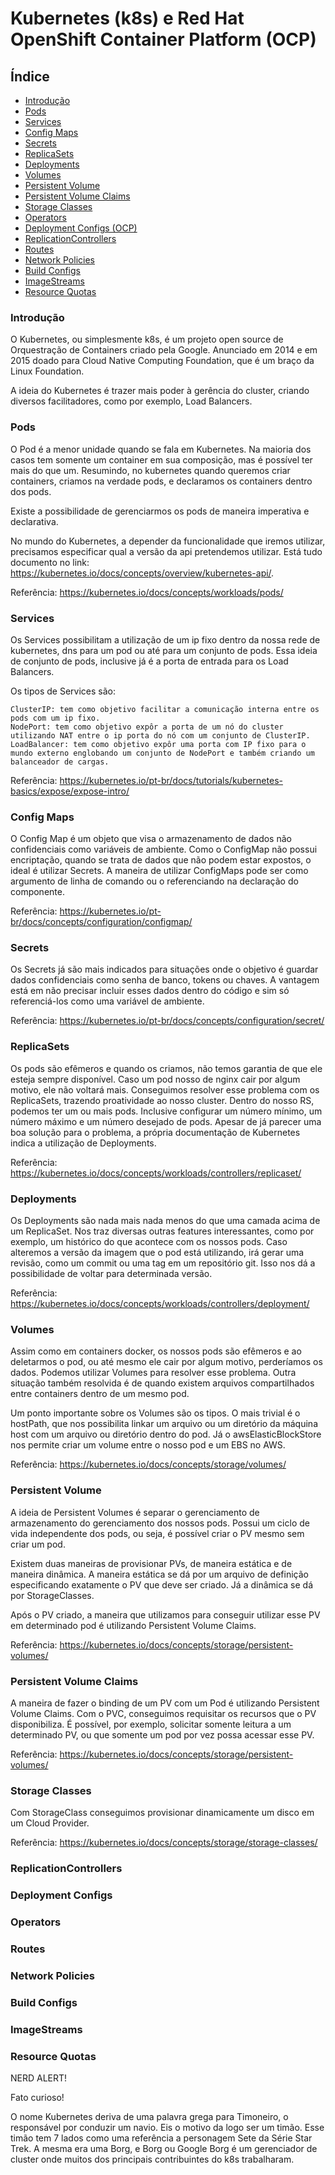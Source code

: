 # Kubernetes (k8s) e Red Hat OpenShift Container Platform (OCP) #

## Índice ##

- [ Introdução ](#introducao)
- [ Pods ](#pods)
- [ Services ](#services)
- [ Config Maps ](#configmaps)
- [ Secrets ](#secrets)
- [ ReplicaSets ](#replicasets)
- [ Deployments ](#deployments)
- [ Volumes ](#volumes)
- [ Persistent Volume ](#persistentvolume)
- [ Persistent Volume Claims ](#persistentvolumeclaims)
- [ Storage Classes ](#storageclasses)
- [ Operators ](#operators)
- [ Deployment Configs (OCP) ](#deploymentconfigs)
- [ ReplicationControllers ](#replicationcontrollers)
- [ Routes ](#routes)
- [ Network Policies ](#networkpolicies)
- [ Build Configs ](#buildconfigs)
- [ ImageStreams ](#imagestreams)
- [ Resource Quotas ](#resourcequotas)

<a name="introducao"></a>
### Introdução ###

O Kubernetes, ou simplesmente k8s, é um projeto open source de Orquestração de Containers criado pela Google. Anunciado em 2014 e em 2015 doado para Cloud Native Computing Foundation, que é um braço da Linux Foundation.

A ideia do Kubernetes é trazer mais poder à gerência do cluster, criando diversos facilitadores, como por exemplo, Load Balancers.

<a name="pods"></a>
### Pods ###

O Pod é a menor unidade quando se fala em Kubernetes. Na maioria dos casos tem somente um container em sua composição, mas é possível ter mais do que um. Resumindo, no kubernetes quando queremos criar containers, criamos na verdade pods, e declaramos os containers dentro dos pods.

Existe a possibilidade de gerenciarmos os pods de maneira imperativa e declarativa.

No mundo do Kubernetes, a depender da funcionalidade que iremos utilizar, precisamos especificar qual a versão da api pretendemos utilizar. Está tudo documento no link: https://kubernetes.io/docs/concepts/overview/kubernetes-api/.

Referência: https://kubernetes.io/docs/concepts/workloads/pods/

<a name="services"></a>
### Services ###

Os Services possibilitam a utilização de um ip fixo dentro da nossa rede de kubernetes, dns para um pod ou até para um conjunto de pods. Essa ideia de conjunto de pods, inclusive já é a porta de entrada para os Load Balancers.

Os tipos de Services são:

    ClusterIP: tem como objetivo facilitar a comunicação interna entre os pods com um ip fixo.
    NodePort: tem como objetivo expôr a porta de um nó do cluster utilizando NAT entre o ip porta do nó com um conjunto de ClusterIP.
    LoadBalancer: tem como objetivo expôr uma porta com IP fixo para o mundo externo englobando um conjunto de NodePort e também criando um balanceador de cargas.

Referência: https://kubernetes.io/pt-br/docs/tutorials/kubernetes-basics/expose/expose-intro/

<a name="configmaps"></a>
### Config Maps ###

O Config Map é um objeto que visa o armazenamento de dados não confidenciais como variáveis de ambiente.
Como o ConfigMap não possui encriptação, quando se trata de dados que não podem estar expostos, o ideal é utilizar Secrets.
A maneira de utilizar ConfigMaps pode ser como argumento de linha de comando ou o referenciando na declaração do componente.

Referência: https://kubernetes.io/pt-br/docs/concepts/configuration/configmap/

<a name="secrets"></a>
### Secrets ###

Os Secrets já são mais indicados para situações onde o objetivo é guardar dados confidenciais como senha de banco, tokens ou chaves. A vantagem está em não precisar incluir esses dados dentro do código e sim só referenciá-los como uma variável de ambiente.

Referência: https://kubernetes.io/pt-br/docs/concepts/configuration/secret/

<a name="replicasets"></a>
### ReplicaSets ###

Os pods são efêmeros e quando os criamos, não temos garantia de que ele esteja sempre disponível. Caso um pod nosso de nginx cair por algum motivo, ele não voltará mais. Conseguimos resolver esse problema com os ReplicaSets, trazendo proatividade ao nosso cluster. Dentro do nosso RS, podemos ter um ou mais pods. Inclusive configurar um número mínimo, um número máximo e um número desejado de pods.
Apesar de já parecer uma boa solução para o problema, a própria documentação de Kubernetes indica a utilização de Deployments.

Referência: https://kubernetes.io/docs/concepts/workloads/controllers/replicaset/

<a name="deployments"></a>
### Deployments ###

Os Deployments são nada mais nada menos do que uma camada acima de um ReplicaSet. Nos traz diversas outras features interessantes, como por exemplo, um histórico do que acontece com os nossos pods. Caso alteremos a versão da imagem que o pod está utilizando, irá gerar uma revisão, como um commit ou uma tag em um repositório git. Isso nos dá a possibilidade de voltar para determinada versão.

Referência: https://kubernetes.io/docs/concepts/workloads/controllers/deployment/

<a name="volumes"></a>
### Volumes ###

Assim como em containers docker, os nossos pods são efêmeros e ao deletarmos o pod, ou até mesmo ele cair por algum motivo, perderíamos os dados. Podemos utilizar Volumes para resolver esse problema. Outra situação também resolvida é de quando existem arquivos compartilhados entre containers dentro de um mesmo pod.

Um ponto importante sobre os Volumes são os tipos. O mais trivial é o hostPath, que nos possibilita linkar um arquivo ou um diretório da máquina host com um arquivo ou diretório dentro do pod. Já o awsElasticBlockStore nos permite criar um volume entre o nosso pod e um EBS no AWS.

Referência: https://kubernetes.io/docs/concepts/storage/volumes/

<a name="persistentvolume"></a>
### Persistent Volume ###

A ideia de Persistent Volumes é separar o gerenciamento de armazenamento do gerenciamento dos nossos pods.
Possui um ciclo de vida independente dos pods, ou seja, é possível criar o PV mesmo sem criar um pod.

Existem duas maneiras de provisionar PVs, de maneira estática e de maneira dinâmica.
A maneira estática se dá por um arquivo de definição especificando exatamente o PV que deve ser criado. Já a dinâmica se dá por StorageClasses.

Após o PV criado, a maneira que utilizamos para conseguir utilizar esse PV em determinado pod é utilizando Persistent Volume Claims.

Referência: https://kubernetes.io/docs/concepts/storage/persistent-volumes/

<a name="persistentvolumeclaims"></a>
### Persistent Volume Claims ###

A maneira de fazer o binding de um PV com um Pod é utilizando Persistent Volume Claims. Com o PVC, conseguimos requisitar os recursos que o PV disponibiliza. É possível, por exemplo, solicitar somente leitura a um determinado PV, ou que somente um pod por vez possa acessar esse PV.

Referência: https://kubernetes.io/docs/concepts/storage/persistent-volumes/

<a name="storageclasses"></a>
### Storage Classes ###

Com StorageClass conseguimos provisionar dinamicamente um disco em um Cloud Provider.

Referência: https://kubernetes.io/docs/concepts/storage/storage-classes/

<a name="replicationcontrollers"></a>
### ReplicationControllers ###

<a name="deploymentconfigs"></a>
### Deployment Configs ###

<a name="operators"></a>
### Operators ###

<a name="routes"></a>
### Routes ###

<a name="networkpolicies"></a>
### Network Policies ###

<a name="buildconfigs"></a>
### Build Configs ###

<a name="imagestreams"></a>
### ImageStreams ###

<a name="resourcequotas"></a>
### Resource Quotas ###

NERD ALERT!

Fato curioso!

O nome Kubernetes deriva de uma palavra grega para Timoneiro, o responsável por conduzir um navio. Eis o motivo da logo ser um timão. Esse timão tem 7 lados como uma referência a personagem Sete da Série Star Trek. A mesma era uma Borg, e Borg ou Google Borg é um gerenciador de cluster onde muitos dos principais contribuintes do k8s trabalharam.